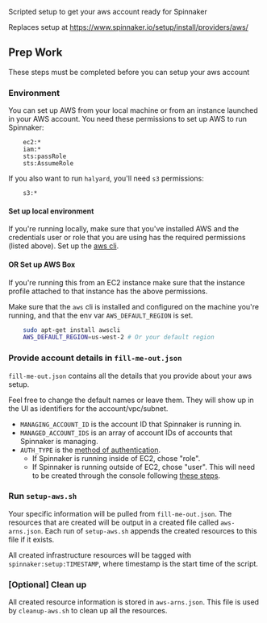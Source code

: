 Scripted setup to get your aws account ready for Spinnaker

Replaces setup at https://www.spinnaker.io/setup/install/providers/aws/

## Prep Work
These steps must be completed before you can setup your aws account

### Environment
You can set up AWS from your local machine or from an instance launched in your AWS account.
You need these permissions to set up AWS to run Spinnaker:
```
	ec2:*
	iam:*
	sts:passRole
	sts:AssumeRole
```

If you also want to run `halyard`, you'll need `s3` permissions:
```
	s3:*
```

#### Set up local environment

If you're running locally, make sure that you've installed AWS and the credentials user or role that you are using has the required permissions (listed above). Set up the [aws cli](https://docs.aws.amazon.com/rekognition/latest/dg/setup-awscli.html).

#### OR Set up AWS Box

If you're running this from an EC2 instance make sure that the instance profile attached to that instance has the above permissions.

Make sure that the `aws` cli is installed and configured on the machine you're running, and that the env var `AWS_DEFAULT_REGION` is set.

```bash
	sudo apt-get install awscli
	AWS_DEFAULT_REGION=us-west-2 # Or your default region
```

### Provide account details in `fill-me-out.json`
`fill-me-out.json` contains all the details that you provide about your aws setup.

Feel free to change the default names or leave them. They will show up in the UI as identifiers for the account/vpc/subnet.

* `MANAGING_ACCOUNT_ID` is the account ID that Spinnaker is running in.
* `MANAGED_ACCOUNT_IDS` is an array of account IDs of accounts that Spinnaker is managing.
* `AUTH_TYPE` is the [method of authentication](https://www.spinnaker.io/setup/install/providers/aws/#configure-an-authentication-mechanism).
	* If Spinnaker is running inside of EC2, chose "role".
	* If Spinnaker is running outside of EC2, chose "user". This will need to be created through the console following [these steps](https://www.spinnaker.io/setup/install/providers/aws/#option-2-add-a-user-and-access-key--secret-pair).

### Run `setup-aws.sh`
Your specific information will be pulled from `fill-me-out.json`.
The resources that are created will be output in a created file called `aws-arns.json`. Each run of `setup-aws.sh` appends the created resources to this file if it exists.

All created infrastructure resources will be tagged with `spinnaker:setup:TIMESTAMP`, where timestamp is the start time of the script.

### [Optional] Clean up 
All created resource information is stored in `aws-arns.json`. This file is used by `cleanup-aws.sh` to clean up all the resources.
